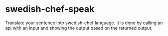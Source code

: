 # swedish-chef-speak
Translate your sentence into swedish-chef language.
It is done by calling an api with an input and showing the output based on the returned output.
